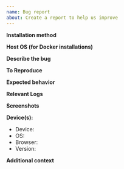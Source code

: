 ```yaml
---
name: Bug report
about: Create a report to help us improve
---
```


<!--
PLEASE CHECK YOUR LOGS BEFORE SUBMITTING!!
With 90% of bugs/errors, we will immediately ask you to check your logs.
Log instructions are available here:
https://github.com/AzuraCast/AzuraCast/blob/master/SUPPORT.md#troubleshooting-by-viewing-logs
-->

<!--
Do not include your responses inside the "!--" comments. Add them outside these sections.
-->

**Installation method**
<!-- Indicate whether you are using the "Docker" or "Traditional" installation method. -->

**Host OS (for Docker installations)**
<!-- Indicate what your host operating system is (i.e. Ubuntu 16.04, MacOS High Sierra, Windows 10), if you're using the Docker installation method. -->

**Describe the bug**
<!-- A clear and concise description of what the bug is. -->

**To Reproduce**
<!--
Steps to reproduce the behavior:
1. Go to '...'
2. Click on '....'
3. Scroll down to '....'
4. See error
-->

**Expected behavior**
<!-- A clear and concise description of what you expected to happen. -->

**Relevant Logs**
<!-- Paste in any error messages or abnormal entries you see in your logs (see above). -->

**Screenshots**
<!-- If applicable, add screenshots to help explain your problem. -->

**Device(s):**
 - Device: <!-- [e.g. Desktop, iPhone6] --> 
 - OS: <!-- [e.g. iOS] -->
 - Browser: <!-- [e.g. chrome, safari] -->
 - Version: <!-- [e.g. 22] -->

**Additional context**
<!-- Add any other context about the problem here. -->
